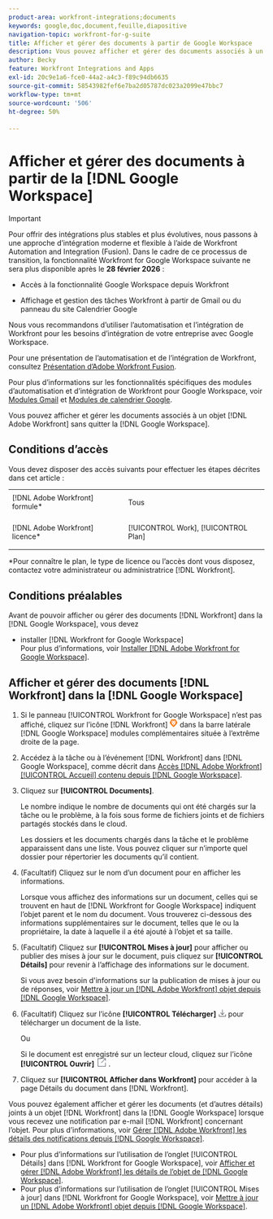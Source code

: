 ```yaml
---
product-area: workfront-integrations;documents
keywords: google,doc,document,feuille,diapositive
navigation-topic: workfront-for-g-suite
title: Afficher et gérer des documents à partir de Google Workspace
description: Vous pouvez afficher et gérer des documents associés à un objet  [!DNL Adobe Workfront]  sans quitter Google Workspace.
author: Becky
feature: Workfront Integrations and Apps
exl-id: 20c9e1a6-fce0-44a2-a4c3-f89c94db6635
source-git-commit: 58543982fef6e7ba2d05787dc023a2099e47bbc7
workflow-type: tm+mt
source-wordcount: '506'
ht-degree: 50%

---
```


# Afficher et gérer des documents à partir de la [!DNL Google Workspace]

>[!IMPORTANT]
>
>Pour offrir des intégrations plus stables et plus évolutives, nous passons à une approche d’intégration moderne et flexible à l’aide de Workfront Automation and Integration (Fusion). Dans le cadre de ce processus de transition, la fonctionnalité Workfront for Google Workspace suivante ne sera plus disponible après le **28 février 2026** :
>
>* Accès à la fonctionnalité Google Workspace depuis Workfront
>
>* Affichage et gestion des tâches Workfront à partir de Gmail ou du panneau du site Calendrier Google
>
>Nous vous recommandons d’utiliser l’automatisation et l’intégration de Workfront pour les besoins d’intégration de votre entreprise avec Google Workspace.
>
>Pour une présentation de l’automatisation et de l’intégration de Workfront, consultez [Présentation d’Adobe Workfront Fusion](https://experienceleague.adobe.com/en/docs/workfront-fusion/using/get-started-with-fusion/understand-workfront-fusion/workfront-fusion-overview).
>
>Pour plus d’informations sur les fonctionnalités spécifiques des modules d’automatisation et d’intégration de Workfront pour Google Workspace, voir [Modules Gmail](https://experienceleague.adobe.com/en/docs/workfront-fusion/using/references/apps-and-their-modules/third-party-app-connectors/gmail-modules) et [Modules de calendrier Google](https://experienceleague.adobe.com/en/docs/workfront-fusion/using/references/apps-and-their-modules/third-party-app-connectors/google-calendar-modules).

Vous pouvez afficher et gérer les documents associés à un objet [!DNL Adobe Workfront] sans quitter la [!DNL Google Workspace].

## Conditions d’accès

Vous devez disposer des accès suivants pour effectuer les étapes décrites dans cet article :

<table style="table-layout:auto"> 
 <col> 
 <col> 
 <tbody> 
  <tr> 
   <td role="rowheader">[!DNL Adobe Workfront] formule*</td> 
   <td> <p>Tous</p> </td> 
  </tr> 
  <tr> 
   <td role="rowheader">[!DNL Adobe Workfront] licence*</td> 
   <td> <p>[!UICONTROL Work], [!UICONTROL Plan]</p> </td> 
  </tr> 
 </tbody> 
</table>

&#42;Pour connaître le plan, le type de licence ou l’accès dont vous disposez, contactez votre administrateur ou administratrice [!DNL Workfront].

## Conditions préalables

Avant de pouvoir afficher ou gérer des documents [!DNL Workfront] dans la [!DNL Google Workspace], vous devez

* installer [!DNL Workfront for Google Workspace]\
   Pour plus d’informations, voir [Installer  [!DNL Adobe Workfront for Google Workspace]](../../workfront-integrations-and-apps/workfront-for-g-suite/install-workfront-for-gsuite.md).

## Afficher et gérer des documents [!DNL Workfront] dans la [!DNL Google Workspace]

1. Si le panneau [!UICONTROL Workfront for Google Workspace] n’est pas affiché, cliquez sur l’icône [!DNL Workfront] ![Workfront](assets/wf-lion-icon.png) dans la barre latérale [!DNL Google Workspace] modules complémentaires située à l’extrême droite de la page.
1. Accédez à la tâche ou à l’événement [!DNL Workfront] dans [!DNL Google Workspace], comme décrit dans [Accès [!DNL Adobe Workfront] [!UICONTROL Accueil] contenu depuis [!DNL Google Workspace]](../../workfront-integrations-and-apps/workfront-for-g-suite/access-wf-home-content-from-g-suite.md).
1. Cliquez sur **[!UICONTROL Documents]**.

   Le nombre indique le nombre de documents qui ont été chargés sur la tâche ou le problème, à la fois sous forme de fichiers joints et de fichiers partagés stockés dans le cloud.

   Les dossiers et les documents chargés dans la tâche et le problème apparaissent dans une liste. Vous pouvez cliquer sur n’importe quel dossier pour répertorier les documents qu’il contient.

1. (Facultatif) Cliquez sur le nom d’un document pour en afficher les informations.

   Lorsque vous affichez des informations sur un document, celles qui se trouvent en haut de [!DNL Workfront for Google Workspace] indiquent l’objet parent et le nom du document. Vous trouverez ci-dessous des informations supplémentaires sur le document, telles que le ou la propriétaire, la date à laquelle il a été ajouté à l’objet et sa taille.

1. (Facultatif) Cliquez sur **[!UICONTROL Mises à jour]** pour afficher ou publier des mises à jour sur le document, puis cliquez sur **[!UICONTROL Détails]** pour revenir à l’affichage des informations sur le document.

   Si vous avez besoin d&#39;informations sur la publication de mises à jour ou de réponses, voir [Mettre à jour un [!DNL Adobe Workfront] objet depuis [!DNL Google Workspace]](../../workfront-integrations-and-apps/workfront-for-g-suite/update-a-workfront-object-in-gsuite.md).

1. (Facultatif) Cliquez sur l’icône **[!UICONTROL Télécharger]** ![Icône Télécharger](assets/download-icon.png) pour télécharger un document de la liste.

   Ou

   Si le document est enregistré sur un lecteur cloud, cliquez sur l’icône **[!UICONTROL Ouvrir]** ![Icône Ouvrir](assets/open-icon.png) .

1. Cliquez sur **[!UICONTROL Afficher dans Workfront]** pour accéder à la page Détails du document dans [!DNL Workfront].

Vous pouvez également afficher et gérer les documents (et d’autres détails) joints à un objet [!DNL Workfront] dans la [!DNL Google Workspace] lorsque vous recevez une notification par e-mail [!DNL Workfront] concernant l’objet. Pour plus d’informations, voir [Gérer [!DNL Adobe Workfront] les détails des notifications depuis [!DNL Google Workspace]](../../workfront-integrations-and-apps/workfront-for-g-suite/manage-wf-email-notification-details-in-gsuite.md).

* Pour plus d’informations sur l’utilisation de l’onglet [!UICONTROL Détails] dans [!DNL Workfront for Google Workspace], voir [Afficher et gérer [!DNL Adobe Workfront] les détails de l’objet de [!DNL Google Workspace]](../../workfront-integrations-and-apps/workfront-for-g-suite/view-manage-work-item-details-in-gsuite.md).
* Pour plus d’informations sur l’utilisation de l’onglet [!UICONTROL Mises à jour] dans [!DNL Workfront for Google Workspace], voir [Mettre à jour un [!DNL Adobe Workfront] objet depuis [!DNL Google Workspace]](../../workfront-integrations-and-apps/workfront-for-g-suite/update-a-workfront-object-in-gsuite.md).
